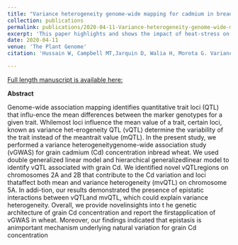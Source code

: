 ```yaml
---
title: "Variance heterogeneity genome-wide mapping for cadmium in bread wheat reveals novel genomic loci and epistatic interactions."
collection: publications
permalink: publications/2020-04-11-Variance-heterogeneity-genome-wide-mapping-for-cadmium-in-bread-wheat-reveals-novel-genomic-loci-and-epistatic-interactions
excerpt: 'This paper highlights and shows the impact of heat-stress on rice developing grains'
date: 2020-04-11
venue: 'The Plant Genome'
citation: 'Hussain W, Campbell MT,Jarquin D, Walia H, Morota G. Variance heterogeneitygenome-wide mapping for cadmium in bread wheatreveals novel genomic loci and epistatic interactions.Plant Genome. 2020;e20011. <a href='https://doi.org/10.1002/tpg2.20011'>

---
```

<a href='https://doi.org/10.1002/tpg2.20011'>Full length manuscript is available here:</a>

**Abstract**

Genome-wide association mapping identifies quantitative trait loci (QTL) that influ-ence the mean differences between the marker genotypes for a given trait. Whilemost loci influence the mean value of a trait, certain loci, known as variance het-erogeneity QTL (vQTL) determine the variability of the trait instead of the meantrait value (mQTL). In the present study, we performed a variance heterogeneitygenome-wide association study (vGWAS) for grain cadmium (Cd) concentration inbread wheat. We used double generalized linear model and hierarchical generalizedlinear model to identify vQTL associated with grain Cd. We identified novel vQTLregions on chromosomes 2A and 2B that contribute to the Cd variation and loci thataffect both mean and variance heterogeneity (mvQTL) on chromosome 5A. In addi-tion, our results demonstrated the presence of epistatic interactions between vQTLand mvQTL, which could explain variance heterogeneity. Overall, we provide novelinsights into t he genetic architecture of grain Cd concentration and report the firstapplication of vGWAS in wheat. Moreover, our findings indicated that epistasis is animportant mechanism underlying natural variation for grain Cd concentration